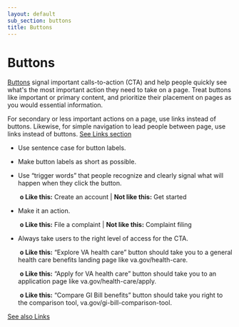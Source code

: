 ```yaml
---
layout: default
sub_section: buttons
title: Buttons
---
```


# Buttons

[Buttons](../components/buttons.html) signal important calls-to-action (CTA) and help people quickly see what's the most important action they need to take on a page. Treat buttons like important or primary content, and prioritize their placement on pages as you would essential information. 

For secondary or less important actions on a page, use links instead of buttons. Likewise, for simple navigation to lead people between page, use links instead of buttons. [See Links section](linktolinkssection)


- Use sentence case for button labels.

- Make button labels as short as possible.

- Use “trigger words” that people recognize and clearly signal what will happen when they click the button.

  ​		**o Like this:** Create an account |  **Not like this:** Get started



- Make it an action.

  ​		**o Like this:** File a complaint   |   **Not like this:** Complaint filing



- Always take users to the right level of access for the CTA.

  ​		**o Like this:** “Explore VA health care” button should take you to a general health care benefits landing page like va.gov/health-care.

  ​		**o Like this:** “Apply for VA health care” button should take you to an application page like va.gov/health-care/apply.

  ​		**o Like this:** “Compare GI Bill benefits” button should take you right to the comparison tool, va.gov/gi-bill-comparison-tool.


 [See also Links](linksectionurl)


